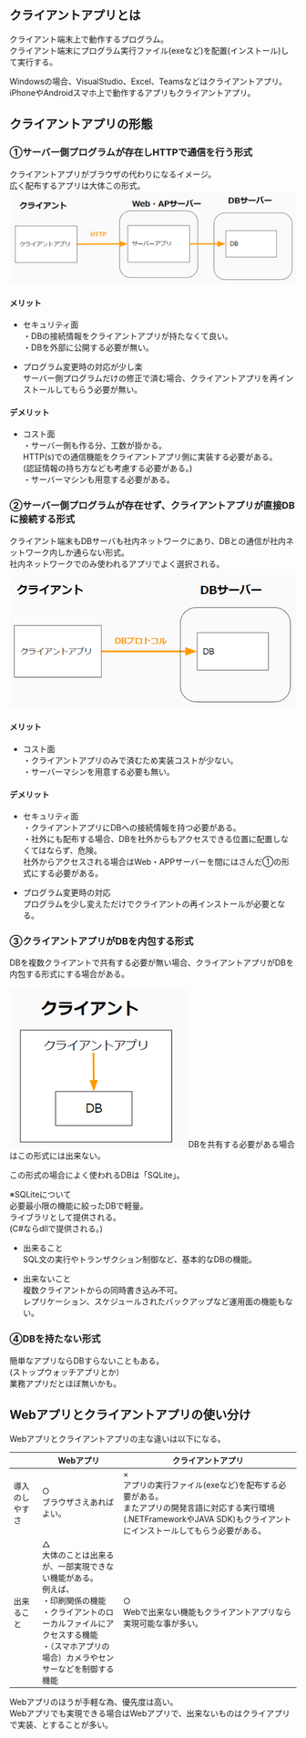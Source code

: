 
## クライアントアプリとは
クライアント端末上で動作するプログラム。  
クライアント端末にプログラム実行ファイル(exeなど)を配置(インストール)して実行する。  

Windowsの場合、VisualStudio、Excel、Teamsなどはクライアントアプリ。  
iPhoneやAndroidスマホ上で動作するアプリもクライアントアプリ。  

## クライアントアプリの形態

### ①サーバー側プログラムが存在しHTTPで通信を行う形式
クライアントアプリがブラウザの代わりになるイメージ。  
広く配布するアプリは大体この形式。  
<img src="画像/クライアント形式1.png">

#### メリット
- セキュリティ面   
・DBの接続情報をクライアントアプリが持たなくて良い。  
・DBを外部に公開する必要が無い。  

- プログラム変更時の対応が少し楽  
サーバー側プログラムだけの修正で済む場合、クライアントアプリを再インストールしてもらう必要が無い。  

#### デメリット
- コスト面  
・サーバー側も作る分、工数が掛かる。   
HTTP(s)での通信機能をクライアントアプリ側に実装する必要がある。  
(認証情報の持ち方なども考慮する必要がある。)  
・サーバーマシンも用意する必要がある。  


### ②サーバー側プログラムが存在せず、クライアントアプリが直接DBに接続する形式
クライアント端末もDBサーバも社内ネットワークにあり、DBとの通信が社内ネットワーク内しか通らない形式。  
社内ネットワークでのみ使われるアプリでよく選択される。  
<img src="画像/クライアント形式2.png">

#### メリット
- コスト面   
・クライアントアプリのみで済むため実装コストが少ない。  
・サーバーマシンを用意する必要も無い。

#### デメリット
- セキュリティ面  
・クライアントアプリにDBへの接続情報を持つ必要がある。  
・社外にも配布する場合、DBを社外からもアクセスできる位置に配置しなくてはならず、危険。  
社外からアクセスされる場合はWeb・APPサーバーを間にはさんだ①の形式にする必要がある。  

- プログラム変更時の対応  
プログラムを少し変えただけでクライアントの再インストールが必要となる。  


### ③クライアントアプリがDBを内包する形式  
DBを複数クライアントで共有する必要が無い場合、クライアントアプリがDBを内包する形式にする場合がある。  

<img src="画像/クライアント形式3.png">
DBを共有する必要がある場合はこの形式には出来ない。 

この形式の場合によく使われるDBは「SQLite」。  

※SQLiteについて  
必要最小限の機能に絞ったDBで軽量。  
ライブラリとして提供される。  
(C#ならdllで提供される。)  
- 出来ること  
SQL文の実行やトランザクション制御など、基本的なDBの機能。  

- 出来ないこと  
複数クライアントからの同時書き込み不可。    
レプリケーション、スケジュールされたバックアップなど運用面の機能もない。  


### ④DBを持たない形式
簡単なアプリならDBすらないこともある。  
(ストップウォッチアプリとか）  
業務アプリだとほぼ無いかも。  


## Webアプリとクライアントアプリの使い分け

Webアプリとクライアントアプリの主な違いは以下になる。  

|    |  Webアプリ  |  クライアントアプリ  |
| ---- | ---- | ---- |
| 導入のしやすさ | ○<br>ブラウザさえあればよい。 | ×<br>アプリの実行ファイル(exeなど)を配布する必要がある。<br>またアプリの開発言語に対応する実行環境(.NETFrameworkやJAVA SDK)もクライアントにインストールしてもらう必要がある。|
| 出来ること | △<br>大体のことは出来るが、一部実現できない機能がある。<br>例えば、<br>・印刷関係の機能<br>・クライアントのローカルファイルにアクセスする機能<br>・（スマホアプリの場合）カメラやセンサーなどを制御する機能 | ○<br>Webで出来ない機能もクライアントアプリなら実現可能な事が多い。 |

Webアプリのほうが手軽な為、優先度は高い。  
Webアプリでも実現できる場合はWebアプリで、出来ないものはクライアプリで実装、とすることが多い。    

